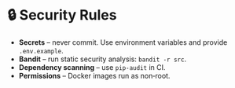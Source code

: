 # 🔒 Security Rules

* **Secrets** – never commit. Use environment variables and provide `.env.example`.
* **Bandit** – run static security analysis: `bandit -r src`.
* **Dependency scanning** – use `pip-audit` in CI.
* **Permissions** – Docker images run as non‑root.
